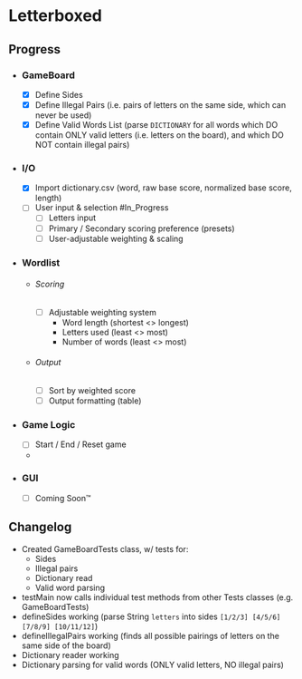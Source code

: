 Letterboxed
======

## Progress

- ### GameBoard 
	- [x] Define Sides
	- [x] Define Illegal Pairs (i.e. pairs of letters on the same side, which can never be used)
	- [x] Define Valid Words List (parse `DICTIONARY` for all words which DO contain ONLY valid letters (i.e. letters on the board), and which DO NOT contain illegal pairs)

- ### I/O
	- [x] Import dictionary.csv (word, raw base score, normalized base score, length)
    - [ ] User input & selection #In_Progress
      - [ ] Letters input
      - [ ] Primary / Secondary scoring preference (presets)
      - [ ] User-adjustable weighting & scaling

- ### Wordlist	
	- ###### Scoring
		- [ ] Adjustable weighting system
			- Word length (shortest <> longest)
			- Letters used (least <> most)
			- Number of words (least <> most)
	- ###### Output
		- [ ] Sort by weighted score
		- [ ] Output formatting (table)

- ### Game Logic
  - [ ] Start / End / Reset game
  - 
- ### GUI
	- [ ] Coming Soon™



## Changelog
- Created GameBoardTests class, w/ tests for:
	- Sides
    - Illegal pairs 
    - Dictionary read 
    - Valid word parsing
- testMain now calls individual test methods from other Tests classes (e.g. GameBoardTests)
- defineSides working (parse String `letters` into sides `[1/2/3] [4/5/6] [7/8/9] [10/11/12]`)
- defineIllegalPairs working (finds all possible pairings of letters on the same side of the board)
- Dictionary reader working
- Dictionary parsing for valid words (ONLY valid letters, NO illegal pairs)